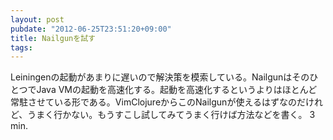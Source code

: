 ```yaml
---
layout: post
pubdate: "2012-06-25T23:51:20+09:00"
title: Nailgunを試す
tags: 
---
```

Leiningenの起動があまりに遅いので解決策を模索している。NailgunはそのひとつでJava VMの起動を高速化する。起動を高速化するというよりはほとんど常駐させている形である。VimClojureからこのNailgunが使えるはずなのだけれど、うまく行かない。もうすこし試してみてうまく行けば方法などを書く。
3 min.

